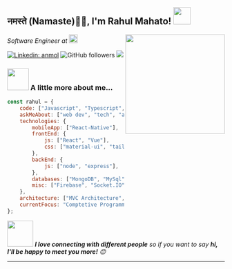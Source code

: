 <h2>नमस्ते (Namaste)🙏🏻, I'm Rahul Mahato! <img src="https://media.giphy.com/media/AOXNxxIJuBQdNTBblp/source.gif" width="40"></h2>
<img align='right' src="https://media.giphy.com/media/M9gbBd9nbDrOTu1Mqx/giphy.gif" width="230">
<p><em>Software Engineer at <a href="https://geekyants.com/" target="_blank"><img src="https://geekyants.com/images/footer-logo1.png" height="20"> </a>
</em></p>


[![Linkedin: anmol](https://img.shields.io/badge/-rahul-blue?style=flat-square&logo=Linkedin&logoColor=white&link=https://www.linkedin.com/in/rahul-mahato/)](https://www.linkedin.com/in/rahul-mahato/)
![GitHub followers](https://img.shields.io/github/followers/rahul-mahato?label=Follow&style=social)
![](https://visitor-badge.glitch.me/badge?page_id=rahul-mahato.rahul-mahato)



### <img src="https://media.giphy.com/media/VgCDAzcKvsR6OM0uWg/giphy.gif" width="50"> A little more about me...  

```javascript
const rahul = {
    code: ["Javascript", "Typescript", "C++", "Java"],
    askMeAbout: ["web dev", "tech", "app dev", "photography"],
    technologies: {
        mobileApp: ["React-Native"],
        frontEnd: {
            js: ["React", "Vue"],
            css: ["material-ui", "tailwind", "bootstrap"]
        },
        backEnd: {
            js: ["node", "express"],
        },
        databases: ["MongoDB", "MySql"],
        misc: ["Firebase", "Socket.IO"]
    },
    architecture: ["MVC Architecture", "Component Driven Architecture", "Progressive web applications", "Single page applications"],
    currentFocus: "Comptetive Programming using C++",
};
```

<img src="https://media.giphy.com/media/LnQjpWaON8nhr21vNW/giphy.gif" width="60"> <em><b>I love connecting with different people</b> so if you want to say <b>hi, I'll be happy to meet you more!</b> 😊</em>

---

<!--START_SECTION:waka-->
<!--END_SECTION:waka-->

<!--
**rahul-mahato/rahul-mahato** is a ✨ _special_ ✨ repository because its `README.md` (this file) appears on your GitHub profile.

Here are some ideas to get you started:

- 🔭 I’m currently working on ...
- 🌱 I’m currently learning ...
- 👯 I’m looking to collaborate on ...
- 🤔 I’m looking for help with ...
- 💬 Ask me about ...
- 📫 How to reach me: ...
- 😄 Pronouns: ...
- ⚡ Fun fact: ...
-->
